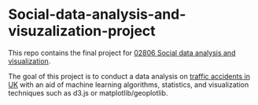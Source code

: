# Social-data-analysis-and-visuzalization-project

This repo contains the final project for [02806 Social data analysis and visualization](http://www.kurser.dtu.dk/02806.aspx?menulanguage=en-GB). 

The goal of this project is to conduct a data analysis on [traffic accidents in UK](https://data.gov.uk/dataset/road-accidents-safety-data) with an aid of machine learning algorithms, statistics, and visualization techniques such as d3.js or matplotlib/geoplotlib.
